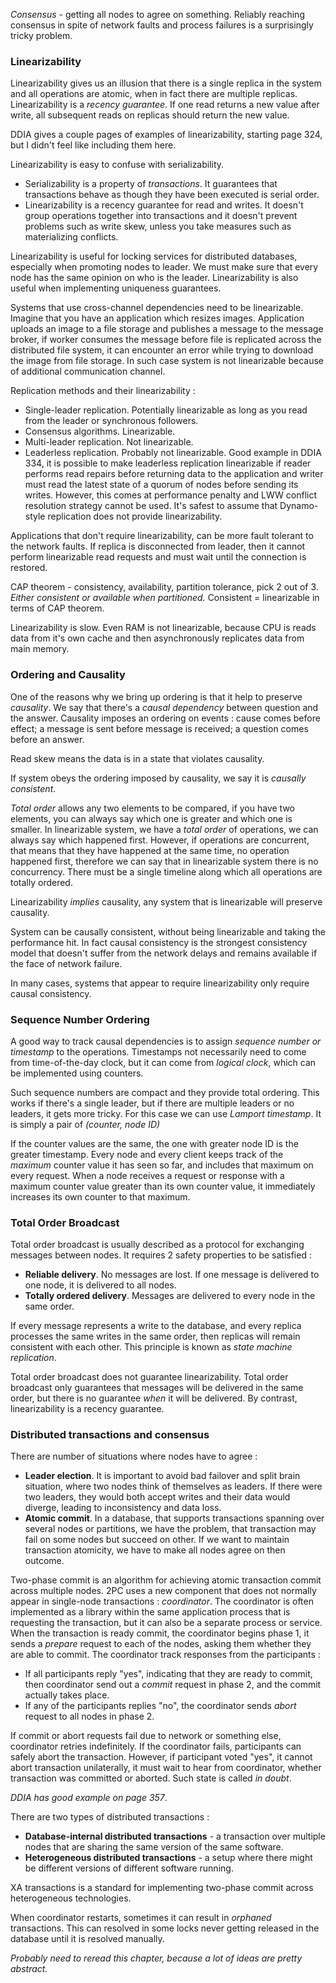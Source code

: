 *Consensus* - getting all nodes to agree on something. Reliably reaching consensus in spite of network faults and process failures is a surprisingly tricky problem.

### Linearizability

Linearizability gives us an illusion that there is a single replica in the system and all operations are atomic, when in fact there are multiple replicas. Linearizability is a *recency guarantee*. If one read returns a new value after write, all subsequent reads on replicas should return the new value.

DDIA gives a couple pages of examples of linearizability, starting page 324, but I didn't feel like including them here.

Linearizability is easy to confuse with serializability. 
- Serializability is a property of *transactions*. It guarantees that transactions behave as though they have been executed is serial order. 
- Linearizability is a recency guarantee for read and writes. It doesn't group operations together into transactions and it doesn't prevent problems such as write skew, unless you take measures such as materializing conflicts.


Linearizability is useful for locking services for distributed databases, especially when promoting nodes to leader. We must make sure that every node has the same opinion on who is the leader. Linearizability is also useful when implementing uniqueness guarantees.

Systems that use cross-channel dependencies need to be linearizable. Imagine that you have an application which resizes images. Application uploads an image to a file storage and publishes a message to the message broker, if worker consumes the message before file is replicated across the distributed file system, it can encounter an error while trying to download the image from file storage. In such case system is not linearizable because of additional communication channel.

Replication methods and their linearizability :
- Single-leader replication. Potentially linearizable as long as you read from the leader or synchronous followers.
- Consensus algorithms. Linearizable.
- Multi-leader replication. Not linearizable.
- Leaderless replication. Probably not linearizable. Good example in DDIA 334, it is possible to make leaderless replication linearizable if reader performs read repairs before returning data to the application and writer must read the latest state of a quorum of nodes before sending its writes. However, this comes at performance penalty and LWW conflict resolution strategy cannot be used. It's safest to assume that Dynamo-style replication does not provide linearizability.

Applications that don't require linearizability, can be more fault tolerant to the network faults. If replica is disconnected from leader, then it cannot perform linearizable read requests and must wait until the connection is restored.

CAP theorem - consistency, availability, partition tolerance, pick 2 out of 3. *Either consistent or available when partitioned.* Consistent = linearizable in terms of CAP theorem.

Linearizability is slow. Even RAM is not linearizable, because CPU is reads data from it's own cache and then asynchronously replicates data from main memory.

### Ordering and Causality

One of the reasons why we bring up ordering is that it help to preserve *causality*. We say that there's a *causal dependency* between question and the answer. Causality imposes an ordering on events : cause comes before effect; a message is sent before message is received; a question comes before an answer.

Read skew means the data is in a state that violates causality.

If system obeys the ordering imposed by causality, we say it is *causally consistent*. 

*Total order* allows any two elements to be compared, if you have two elements, you can always say which one is greater and which one is smaller. In  linearizable system, we have a *total order* of operations, we can always say which happened first. However, if operations are concurrent, that means that they have happened at the same time, no operation happened first, therefore we can say that in linearizable system there is no concurrency. There must be a single timeline along which all operations are totally ordered.

Linearizability *implies* causality, any system that is linearizable will preserve causality. 

System can be causally consistent, without being linearizable and taking the performance hit. In fact causal consistency is the strongest consistency model that doesn't suffer from the network delays and remains available if the face of network failure.

In many cases, systems that appear to require linearizability only require causal consistency.

### Sequence Number Ordering

A good way to track causal dependencies is to assign *sequence number or timestamp* to the operations. Timestamps not necessarily need to come from time-of-the-day clock, but it can come from *logical clock*, which can be implemented using counters.

Such sequence numbers are compact and they provide total ordering. This works if there's a single leader, but if there are multiple leaders or no leaders, it gets more tricky. For this case we can use *Lamport timestamp*. It is simply a pair of *(counter, node ID)*

If the counter values are the same, the one with greater node ID is the greater timestamp. Every node and every client keeps track of the *maximum* counter value it has seen so far, and includes that maximum on every request. When a node receives a request or response with a maximum counter value greater than its own counter value, it immediately increases its own counter to that maximum.

### Total Order Broadcast

Total order broadcast is usually described as a protocol for exchanging messages between nodes. It requires 2 safety properties to be satisfied :

- **Reliable delivery**. No messages are lost. If one message is delivered to one node, it is delivered to all nodes.
- **Totally ordered delivery**. Messages are delivered to every node in the same order.

If every message represents a write to the database, and every replica processes the same writes in the same order, then replicas will remain consistent with each other. This principle is known as *state machine replication*.

Total order broadcast does not guarantee linearizability. Total order broadcast only guarantees that messages will be delivered in the same order, but there is no guarantee *when* it will be delivered. By contrast, linearizability is a recency guarantee.


### Distributed transactions and consensus

There are number of situations where nodes have to agree :
- **Leader election**. It is important to avoid bad failover and split brain situation, where two nodes think of themselves as leaders. If there were two leaders, they would both accept writes and their data would diverge, leading to inconsistency and data loss.
- **Atomic commit**. In a database, that supports transactions spanning over several nodes or partitions, we have the problem, that transaction may fail on some nodes but succeed on other. If we want to maintain transaction atomicity, we have to make all nodes agree on then outcome.


Two-phase commit is an algorithm for achieving atomic transaction commit across multiple nodes. 2PC uses a new component that does not normally appear in single-node transactions : *coordinator*. The coordinator is often implemented as a library within the same application process that is requesting the transaction, but it can also be a separate process or service. 
When the transaction is ready commit, the coordinator begins phase 1, it sends a *prepare* request to each of the nodes,  asking them whether they are able to commit. The coordinator track responses from the participants :
- If all participants reply "yes", indicating that they are ready to commit, then coordinator send out a *commit* request in phase 2, and the commit actually takes place.
- If any of the participants replies "no", the coordinator sends *abort* request to all nodes in phase 2.

If commit or abort requests fail due to network or something else, coordinator retries indefinitely. If the coordinator fails, participants can safely abort the transaction. However, if participant voted "yes", it cannot abort transaction unilaterally, it must wait to hear from coordinator, whether transaction was committed or aborted. Such state is called *in doubt*. 

*DDIA has good example on page 357*.

There are two types of distributed transactions :

- **Database-internal distributed transactions** - a transaction over multiple nodes that are sharing the same version of the same software.
- **Heterogeneous distributed transactions** - a setup where there might be different versions of different software running.

XA transactions is a standard for implementing two-phase commit across heterogeneous technologies.

When coordinator restarts, sometimes it can result in *orphaned* transactions. This can resolved in some locks never getting released in the database until it is resolved manually.

*Probably need to reread this chapter, because a lot of ideas are pretty abstract.*